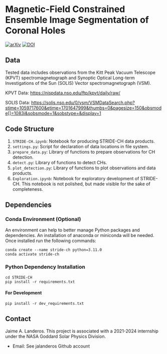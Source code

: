 # Magnetic-Field Constrained Ensemble Image Segmentation of Coronal Holes

[![arXiv](https://img.shields.io/badge/arXiv-2405.04731-b31b1b.svg)](https://arxiv.org/abs/2405.04731) [![DOI](https://zenodo.org/badge/DOI/10.5281/zenodo.14402981.svg)](https://doi.org/10.5281/zenodo.14402981)

## Data

Tested data includes observations from the Kitt Peak Vacuum Telescope (KPVT) spectromagnetograph and Synoptic Optical Long-term Investigations of the Sun (SOLIS) Vector spectromagnetograph (VSM).

KPVT Data: https://nispdata.nso.edu/ftp/kpvt/daily/raw/

SOLIS Data: https://solis.nso.edu/0/vsm/VSMDataSearch.php?stime=1059717600&etime=1701647999&thumbs=0&pagesize=150&obsmode[]=1083i&sobsmode=1&sobstype=&display=1

## Code Structure

1. `STRIDE-CH.ipynb`: Notebook for producing STRIDE-CH data products.
2. `settings.py`: Script for declaration of data locations in file system.
3. `prepare_data.py`: Library of functions to prepare observations for CH detection.
4. `detect.py`: Library of functions to detect CHs.
5. `plot_detection.py`: Library of functions to plot observations and data products.
6. `Exploration.ipynb`: Notebook for exploratory development of STRIDE-CH. This notebook is not polished, but made visible for the sake of completeness.

## Dependencies

### Conda Environment (Optional)

An environment can help to better manage Python packages and dependencies. An installation of anaconda or miniconda will be needed. Once installed run the following commands:
```
conda create --name stride-ch python=3.11.0
conda activate stride-ch
```

### Python Dependency Installation

```
cd STRIDE-CH
pip install -r requirements.txt
```

#### For Development

```
pip install -r dev_requirements.txt
```

## Contact

Jaime A. Landeros. This project is associated with a 2021-2024 internship under the NASA Goddard Solar Physics Division.
- Email: See jalanderos Github account
